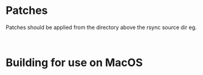 # Patches

Patches should be applied from the directory above the rsync source dir eg.

```bash
    
```


# Building for use on MacOS

